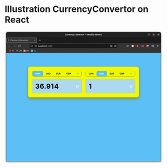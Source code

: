 # Illustration CurrencyConvertor on React
![Иллюстрация к проекту](https://github.com/ASKoshelenko/currencyConvertor/blob/main/public/CurrencyConvertor.png)


